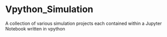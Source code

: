 # Vpython_Simulation
A collection of various simulation projects each contained within a Jupyter Notebook written in vpython
